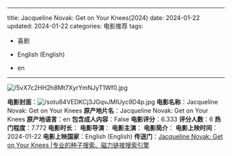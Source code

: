
---
title: Jacqueline Novak: Get on Your Knees(2024)
date: 2024-01-22
updated: 2024-01-22
categories: 电影推荐
tags:

- 喜剧

- English (English)
- en
---

<img src="https://image.tmdb.org/t/p/original/5vX7c2HH2h8Mt7XyrYmNJyT1Wf0.jpg" alt="/5vX7c2HH2h8Mt7XyrYmNJyT1Wf0.jpg" title="/5vX7c2HH2h8Mt7XyrYmNJyT1Wf0.jpg">

**电影封面**：<img src="https://image.tmdb.org/t/p/w200/sotu84VEDKCj3JGqvJMIUyc9D4p.jpg" alt="/sotu84VEDKCj3JGqvJMIUyc9D4p.jpg" title="/sotu84VEDKCj3JGqvJMIUyc9D4p.jpg">
**电影名称**：Jacqueline Novak: Get on Your Knees
**原产地片名**：Jacqueline Novak: Get on Your Knees
**原产地语言**：en
**包含成人内容**：False
**电影评分**：6.333
**评分人数**：6
**热门程度**：7.772
**电影时长**：
**电影导演**：
**电影主演**：
**电影简介**：
**电影上映时间**：2024-01-22
**电影上映国家**：English (English)
**传送门**：[Jacqueline Novak: Get on Your Knees |专业的种子搜索、磁力链接搜索引擎](https://movie.amd794.com:2083/?search=Jacqueline%20Novak%3A%20Get%20on%20Your%20Knees&ordering=&mode=match_phrase&page_size=10&page=1)

